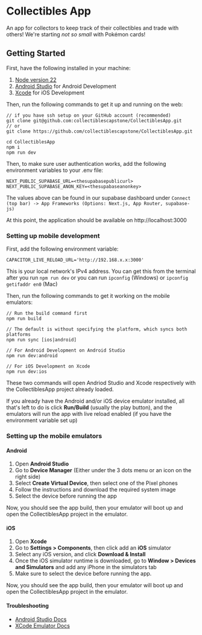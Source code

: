 # Collectibles App

An app for collectors to keep track of their collectibles and trade with others! We're starting _not so small_ with Pokémon cards!

## Getting Started

First, have the following installed in your machine:

1. [Node version 22](https://nodejs.org/en/download)
2. [Android Studio](https://developer.android.com/studio) for Android Development
3. [Xcode](https://developer.apple.com/xcode/) for iOS Development

Then, run the following commands to get it up and running on the web:

```
// if you have ssh setup on your GitHub account (recommended)
git clone git@github.com:collectiblescapstone/CollectiblesApp.git
// or
git clone https://github.com/collectiblescapstone/CollectiblesApp.git

cd CollectiblesApp
npm i
npm run dev
```

Then, to make sure user authentication works, add the following environment variables to your .env file:

```
NEXT_PUBLIC_SUPABASE_URL=<thesupabasepublicurl>
NEXT_PUBLIC_SUPABASE_ANON_KEY=<thesupabaseanonkey>
```

The values above can be found in our supabase dashboard under `Connect (top bar) -> App Frameworks (Options: Next.js, App Router, supabase-js)`

At this point, the application should be available on http://localhost:3000

### Setting up mobile development

First, add the following environment variable:

```
CAPACITOR_LIVE_RELOAD_URL='http://192.168.x.x:3000'
```

This is your local network's IPv4 address. You can get this from the terminal after you run `npm run dev` or you can run `ipconfig` (Windows) or `ipconfig getifaddr en0` (Mac)

Then, run the following commands to get it working on the mobile emulators:

```
// Run the build command first
npm run build

// The default is without specifying the platform, which syncs both platforms
npm run sync [ios|android]

// For Android Development on Android Studio
npm run dev:android

// For iOS Development on Xcode
npm run dev:ios
```

These two commands will open Andriod Studio and Xcode respectively with the CollectiblesApp project already loaded.

If you already have the Android and/or iOS device emulator installed, all that's left to do is click **Run/Build** (usually the play button), and the emulators will run the app with live reload enabled (if you have the environment variable set up)

### Setting up the mobile emulators

#### Android

1. Open **Android Studio**
2. Go to **Device Manager** (Either under the 3 dots menu or an icon on the right side)
3. Select **Create Virtual Device**, then select one of the Pixel phones
4. Follow the instructions and download the required system image
5. Select the device before running the app

Now, you should see the app build, then your emulator will boot up and open the CollectiblesApp project in the emulator.

#### iOS

1. Open **Xcode**
2. Go to **Settings > Components**, then click add an **iOS** simulator
3. Select any iOS version, and click **Download & Install**
4. Once the iOS simulator runtime is downloaded, go to **Window > Devices and Simulators** and add any iPhone in the simulators tab
5. Make sure to select the device before running the app.

Now, you should see the app build, then your emulator will boot up and open the CollectiblesApp project in the emulator.

#### Troubleshooting

- [Android Studio Docs](https://developer.android.com/studio/run)
- [XCode Emulator Docs](https://developer.apple.com/documentation/xcode/running-your-app-in-simulator-or-on-a-device)
